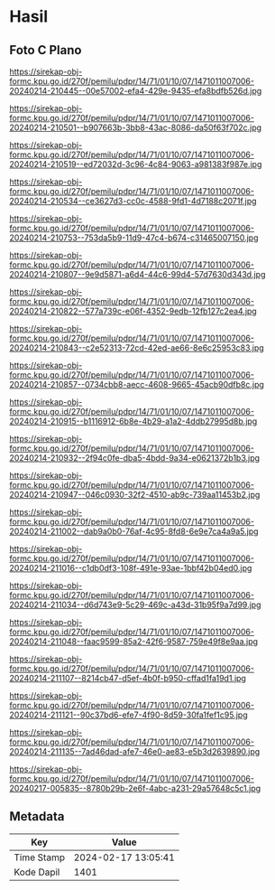 # Hasil

## Foto C Plano

https://sirekap-obj-formc.kpu.go.id/270f/pemilu/pdpr/14/71/01/10/07/1471011007006-20240214-210445--00e57002-efa4-429e-9435-efa8bdfb526d.jpg

https://sirekap-obj-formc.kpu.go.id/270f/pemilu/pdpr/14/71/01/10/07/1471011007006-20240214-210501--b907663b-3bb8-43ac-8086-da50f63f702c.jpg

https://sirekap-obj-formc.kpu.go.id/270f/pemilu/pdpr/14/71/01/10/07/1471011007006-20240214-210519--ed72032d-3c96-4c84-9063-a981383f987e.jpg

https://sirekap-obj-formc.kpu.go.id/270f/pemilu/pdpr/14/71/01/10/07/1471011007006-20240214-210534--ce3627d3-cc0c-4588-9fd1-4d7188c2071f.jpg

https://sirekap-obj-formc.kpu.go.id/270f/pemilu/pdpr/14/71/01/10/07/1471011007006-20240214-210753--753da5b9-11d9-47c4-b674-c31465007150.jpg

https://sirekap-obj-formc.kpu.go.id/270f/pemilu/pdpr/14/71/01/10/07/1471011007006-20240214-210807--9e9d5871-a6d4-44c6-99d4-57d7630d343d.jpg

https://sirekap-obj-formc.kpu.go.id/270f/pemilu/pdpr/14/71/01/10/07/1471011007006-20240214-210822--577a739c-e06f-4352-9edb-12fb127c2ea4.jpg

https://sirekap-obj-formc.kpu.go.id/270f/pemilu/pdpr/14/71/01/10/07/1471011007006-20240214-210843--c2e52313-72cd-42ed-ae66-8e6c25953c83.jpg

https://sirekap-obj-formc.kpu.go.id/270f/pemilu/pdpr/14/71/01/10/07/1471011007006-20240214-210857--0734cbb8-aecc-4608-9665-45acb90dfb8c.jpg

https://sirekap-obj-formc.kpu.go.id/270f/pemilu/pdpr/14/71/01/10/07/1471011007006-20240214-210915--b1116912-6b8e-4b29-a1a2-4ddb27995d8b.jpg

https://sirekap-obj-formc.kpu.go.id/270f/pemilu/pdpr/14/71/01/10/07/1471011007006-20240214-210932--2f94c0fe-dba5-4bdd-9a34-e0621372b1b3.jpg

https://sirekap-obj-formc.kpu.go.id/270f/pemilu/pdpr/14/71/01/10/07/1471011007006-20240214-210947--046c0930-32f2-4510-ab9c-739aa11453b2.jpg

https://sirekap-obj-formc.kpu.go.id/270f/pemilu/pdpr/14/71/01/10/07/1471011007006-20240214-211002--dab9a0b0-76af-4c95-8fd8-6e9e7ca4a9a5.jpg

https://sirekap-obj-formc.kpu.go.id/270f/pemilu/pdpr/14/71/01/10/07/1471011007006-20240214-211016--c1db0df3-108f-491e-93ae-1bbf42b04ed0.jpg

https://sirekap-obj-formc.kpu.go.id/270f/pemilu/pdpr/14/71/01/10/07/1471011007006-20240214-211034--d6d743e9-5c29-469c-a43d-31b95f9a7d99.jpg

https://sirekap-obj-formc.kpu.go.id/270f/pemilu/pdpr/14/71/01/10/07/1471011007006-20240214-211048--faac9599-85a2-42f6-9587-759e49f8e9aa.jpg

https://sirekap-obj-formc.kpu.go.id/270f/pemilu/pdpr/14/71/01/10/07/1471011007006-20240214-211107--8214cb47-d5ef-4b0f-b950-cffad1fa19d1.jpg

https://sirekap-obj-formc.kpu.go.id/270f/pemilu/pdpr/14/71/01/10/07/1471011007006-20240214-211121--90c37bd6-efe7-4f90-8d59-30fa1fef1c95.jpg

https://sirekap-obj-formc.kpu.go.id/270f/pemilu/pdpr/14/71/01/10/07/1471011007006-20240214-211135--7ad46dad-afe7-46e0-ae83-e5b3d2639890.jpg

https://sirekap-obj-formc.kpu.go.id/270f/pemilu/pdpr/14/71/01/10/07/1471011007006-20240217-005835--8780b29b-2e6f-4abc-a231-29a57648c5c1.jpg


## Metadata

| Key        | Value               |
| ---------- | ------------------- |
| Time Stamp | 2024-02-17 13:05:41 |
| Kode Dapil | 1401                |



